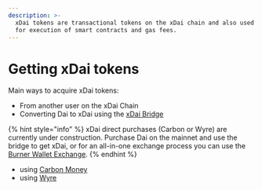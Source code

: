 ```yaml
---
description: >-
  xDai tokens are transactional tokens on the xDai chain and also used to pay
  for execution of smart contracts and gas fees.
---
```


# Getting xDai tokens

Main ways to acquire xDai tokens:

* From another user on the xDai Chain
* Converting Dai to xDai using the [xDai Bridge](https://www.xdaichain.com/for-users/converting-xdai-via-bridge) 

{% hint style="info" %}
xDai direct purchases \(Carbon or Wyre\) are currently under construction.  Purchase Dai on the mainnet and use the bridge to get xDai, or for an all-in-one exchange process you can use the[ Burner Wallet Exchange](burner-wallet-functions/exchange-currencies.md).
{% endhint %}

* using [Carbon Money]()
* using [Wyre](buying-xdai-with-wyre/)



